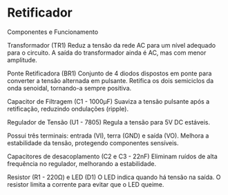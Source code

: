 # Retificador



Componentes e Funcionamento

Transformador (TR1)
Reduz a tensão da rede AC para um nível adequado para o circuito.
A saída do transformador ainda é AC, mas com menor amplitude.

Ponte Retificadora (BR1)
Conjunto de 4 diodos dispostos em ponte para converter a tensão alternada em pulsante.
Retifica os dois semiciclos da onda senoidal, tornando-a sempre positiva.

Capacitor de Filtragem (C1 - 1000µF)
Suaviza a tensão pulsante após a retificação, reduzindo ondulações (ripple).

Regulador de Tensão (U1 - 7805)
Regula a tensão para 5V DC estáveis.

Possui três terminais: entrada (VI), terra (GND) e saída (VO).
Melhora a estabilidade da tensão, protegendo componentes sensíveis.

Capacitores de desacoplamento (C2 e C3 - 22nF)
Eliminam ruídos de alta frequência no regulador, melhorando a estabilidade.

Resistor (R1 - 220Ω) e LED (D1)
O LED indica quando há tensão na saída.
O resistor limita a corrente para evitar que o LED queime.

